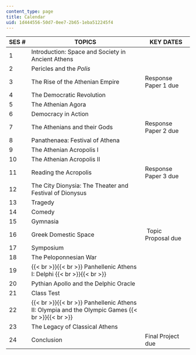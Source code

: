 ```yaml
---
content_type: page
title: Calendar
uid: 1d444556-50d7-0ee7-2b65-1eba512245f4
---
```


| SES # | TOPICS | KEY DATES |
| --- | --- | --- |
| 1 | Introduction: Space and Society in Ancient Athens | &nbsp; |
| 2 | Pericles and the _Polis_ | &nbsp; |
| 3 | The Rise of the Athenian Empire | Response Paper 1 due |
| 4 | The Democratic Revolution | &nbsp; |
| 5 | The Athenian Agora | &nbsp; |
| 6 | Democracy in Action | &nbsp; |
| 7 | The Athenians and their Gods | Response Paper 2 due |
| 8 | Panathenaea: Festival of Athena | &nbsp; |
| 9 | The Athenian Acropolis I | &nbsp; |
| 10 | The Athenian Acropolis II | &nbsp; |
| 11 | Reading the Acropolis | Response Paper 3 due |
| 12 | The City Dionysia: The Theater and Festival of Dionysus | &nbsp; |
| 13 | Tragedy | &nbsp; |
| 14 | Comedy | &nbsp; |
| 15 | Gymnasia | &nbsp; |
| 16 | Greek Domestic Space |  Topic Proposal due |
| 17 | Symposium | &nbsp; |
| 18 | The Peloponnesian War | &nbsp; |
| 19 |  {{< br >}}{{< br >}} Panhellenic Athens I: Delphi {{< br >}}{{< br >}}  | &nbsp; |
| 20 | Pythian Apollo and the Delphic Oracle | &nbsp; |
| 21 | Class Test | &nbsp; |
| 22 |  {{< br >}}{{< br >}} Panhellenic Athens II: Olympia and the Olympic Games {{< br >}}{{< br >}}  | &nbsp; |
| 23 | The Legacy of Classical Athens | &nbsp; |
| 24 | Conclusion | Final Project due